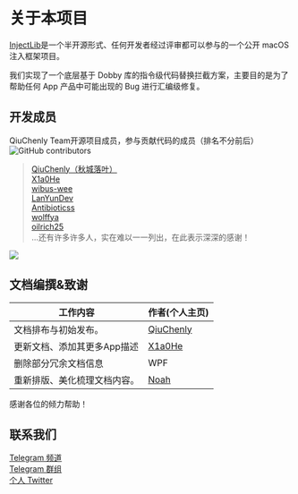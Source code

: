 # 关于本项目

[InjectLib](https://github.com/QiuChenlyOpenSource/91QiuChen)是一个半开源形式、任何开发者经过评审都可以参与的一个公开
macOS 注入框架项目。

我们实现了一个底层基于 Dobby 库的指令级代码替换拦截方案，主要目的是为了帮助任何 App 产品中可能出现的 Bug 进行汇编级修复。

## 开发成员

QiuChenly Team开源项目成员，参与贡献代码的成员（排名不分前后）<br/>
![GitHub contributors](https://img.shields.io/github/contributors/QiuChenly/InjectLib.svg?style=flat-square)<br/>
> [QiuChenly（秋城落叶）](https://www.github.com/QiuChenly)\
> [X1a0He](https://github.com/X1a0He)\
> [wibus-wee](https://github.com/wibus-wee)\
> [LanYunDev](https://github.com/LanYunDev)\
> [Antibioticss](https://github.com/Antibioticss)\
> [wolffya](https://github.com/wolffya)\
> [oilrich25](https://github.com/oilrich25)\
> ...还有许多许多人，实在难以一一列出，在此表示深深的感谢！


<a href="https://github.com/QiuChenly/InjectLib/graphs/contributors">
  <img src="https://contrib.rocks/image?repo=QiuChenly/InjectLib" />
</a>

## 文档编撰&致谢

| 工作内容            | 作者(个人主页)                                  |
|-----------------|-------------------------------------------|
| 文档排布与初始发布。      | [QiuChenly](https://github.com/QiuChenly) |
| 更新文档、添加其更多App描述 | [X1a0He](https://github.com/X1a0He)       |
| 删除部分冗余文档信息      | WPF                                       |
| 重新排版、美化梳理文档内容。  | [Noah](https://linktr.ee/xicrosoft)       |

感谢各位的倾力帮助！

## 联系我们

[Telegram 频道](https://t.me/qiuchenlymac)  \
[Telegram 群组](https://t.me/+f3BWmkjVCzQwYzM1)  \
[个人 Twitter](https://twitter.com/QiuChenly)  
